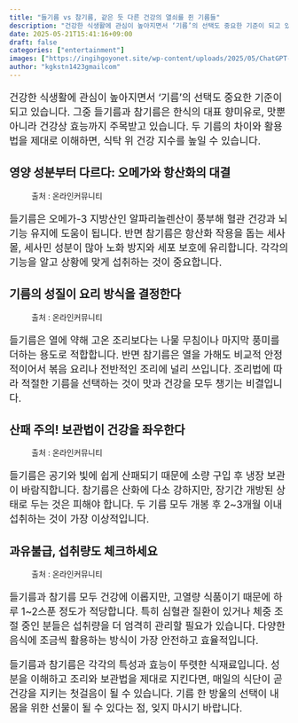 ```yaml
---
title: "들기름 vs 참기름, 같은 듯 다른 건강의 열쇠를 쥔 기름들"
description: "건강한 식생활에 관심이 높아지면서 ‘기름’의 선택도 중요한 기준이 되고 있습니다. 그중 들기름과 참기름은 한식의 대표 향미유로, 맛뿐 아니라 건강상 효능까지 주목받고 있습니다. 두 기름의 차이와 활용법을 제대로 이해하면, 식탁 위 건강 지수를 높일 수 있습니다."
date: 2025-05-21T15:41:16+09:00
draft: false
categories: ["entertainment"]
images: ["https://ingihgoyonet.site/wp-content/uploads/2025/05/ChatGPT-Image-2025년-5월-21일-오후-03_39_31.png", "https://ingihgoyonet.site/wp-content/uploads/2025/05/pexels-markus-winkler-1430818-12481166-768x1024.jpg", "https://ingihgoyonet.site/wp-content/uploads/2025/05/ChatGPT-Image-2025년-5월-21일-오후-03_40_55.png", "https://ingihgoyonet.site/wp-content/uploads/2025/05/pexels-change-c-c-974768353-30700758-683x1024.jpg"]
author: "kgkstn1423gmailcom"
---
```


<p style="font-size:18px">건강한 식생활에 관심이 높아지면서 ‘기름’의 선택도 중요한 기준이 되고 있습니다. 그중 들기름과 참기름은 한식의 대표 향미유로, 맛뿐 아니라 건강상 효능까지 주목받고 있습니다. 두 기름의 차이와 활용법을 제대로 이해하면, 식탁 위 건강 지수를 높일 수 있습니다.</p> <h2 >영양 성분부터 다르다: 오메가와 항산화의 대결</h2> <figure ><img src="https://ingihgoyonet.site/wp-content/uploads/2025/05/ChatGPT-Image-2025년-5월-21일-오후-03_39_31.png" alt="" style="aspect-ratio:16/9;object-fit:cover"/><figcaption >출처 : 온라인커뮤니티</figcaption></figure> <p style="font-size:18px">들기름은 오메가-3 지방산인 알파리놀렌산이 풍부해 혈관 건강과 뇌 기능 유지에 도움이 됩니다. 반면 참기름은 항산화 작용을 돕는 세사몰, 세사민 성분이 많아 노화 방지와 세포 보호에 유리합니다. 각각의 기능을 알고 상황에 맞게 섭취하는 것이 중요합니다.</p> <h2 >기름의 성질이 요리 방식을 결정한다</h2> <figure ><img src="https://ingihgoyonet.site/wp-content/uploads/2025/05/pexels-markus-winkler-1430818-12481166-768x1024.jpg" alt="" style="aspect-ratio:16/9;object-fit:cover"/><figcaption >출처 : 온라인커뮤니티</figcaption></figure> <p style="font-size:18px">들기름은 열에 약해 고온 조리보다는 나물 무침이나 마지막 풍미를 더하는 용도로 적합합니다. 반면 참기름은 열을 가해도 비교적 안정적이어서 볶음 요리나 전반적인 조리에 널리 쓰입니다. 조리법에 따라 적절한 기름을 선택하는 것이 맛과 건강을 모두 챙기는 비결입니다.</p> <h2 >산패 주의! 보관법이 건강을 좌우한다</h2> <figure ><img src="https://ingihgoyonet.site/wp-content/uploads/2025/05/ChatGPT-Image-2025년-5월-21일-오후-03_40_55.png" alt="" style="aspect-ratio:16/9;object-fit:cover"/><figcaption >출처 : 온라인커뮤니티</figcaption></figure> <p style="font-size:18px">들기름은 공기와 빛에 쉽게 산패되기 때문에 소량 구입 후 냉장 보관이 바람직합니다. 참기름은 산화에 다소 강하지만, 장기간 개방된 상태로 두는 것은 피해야 합니다. 두 기름 모두 개봉 후 2~3개월 이내 섭취하는 것이 가장 이상적입니다.</p> <h2 >과유불급, 섭취량도 체크하세요</h2> <figure ><img src="https://ingihgoyonet.site/wp-content/uploads/2025/05/pexels-change-c-c-974768353-30700758-683x1024.jpg" alt="" style="aspect-ratio:16/9;object-fit:cover"/><figcaption >출처 : 온라인커뮤니티</figcaption></figure> <p style="font-size:18px">들기름과 참기름 모두 건강에 이롭지만, 고열량 식품이기 때문에 하루 1~2스푼 정도가 적당합니다. 특히 심혈관 질환이 있거나 체중 조절 중인 분들은 섭취량을 더 엄격히 관리할 필요가 있습니다. 다양한 음식에 조금씩 활용하는 방식이 가장 안전하고 효율적입니다.</p> <p style="font-size:18px">들기름과 참기름은 각각의 특성과 효능이 뚜렷한 식재료입니다. 성분을 이해하고 조리와 보관법을 제대로 지킨다면, 매일의 식단이 곧 건강을 지키는 첫걸음이 될 수 있습니다. 기름 한 방울의 선택이 내 몸을 위한 선물이 될 수 있다는 점, 잊지 마시기 바랍니다.</p>